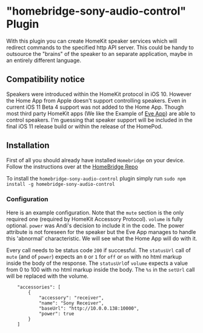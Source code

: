 # "homebridge-sony-audio-control" Plugin


With this plugin you can create HomeKit speaker services which will redirect commands to the specified http API server.
This could be handy to outsource the "brains" of the speaker to an separate application, maybe in an entirely different language.

## Compatibility notice
Speakers were introduced within the HomeKit protocol in iOS 10. However the Home App from Apple doesn't support
controlling speakers. Even in current iOS 11 Beta 4 support was not added to the Home App. Though most third party HomeKit apps (We like the Example of [Eve App](https://itunes.apple.com/app/elgato-eve/id917695792)) are able to control speakers. I'm guessing that speaker support will be included in the final iOS 11 release build or within the release of the HomePod.

## Installation
First of all you should already have installed `Homebridge` on your device. Follow the instructions over at the
[HomeBridge Repo](https://github.com/nfarina/homebridge)

To install the `homebridge-sony-audio-control` plugin simply run `sudo npm install -g homebridge-sony-audio-control`

### Configuration

Here is an example configuration. Note that the `mute` section is the only required one
(required by HomeKit Accessory Protocol). `volume` is fully optional. `power` was Andi's decision to include it in the code.
The power attribute is not foreseen for the speaker but the Eve App manages to handle this 'abnormal' characteristic.
We will see what the Home App will do with it.


Every call needs to be status code `200` if successful. The `statusUrl` call of `mute` (and of `power`) expects an `0` or `1` for `off` or `on` with no html markup inside the body of the response. The `statusUrl`of `volume` expects a value from 0 to 100 with no html markup inside the body. The `%s` in the `setUrl` call will be replaced with the volume.

```
    "accessories": [
        {
            "accessory": "receiver",
            "name": "Sony Receiver",
            "baseUrl": "http://10.0.0.138:10000",
            "power": true
        }
    ]
```

